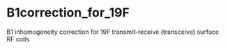 # B1correction_for_19F
B1 inhomogeneity correction for 19F transmit-receive (transceive) surface RF coils
